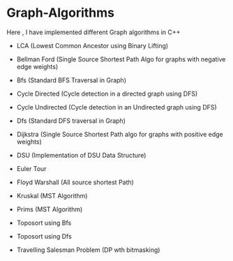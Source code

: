 # Graph-Algorithms
Here , I have implemented different Graph algorithms in C++

* LCA (Lowest Common Ancestor using Binary Lifting)

* Bellman Ford (Single Source Shortest Path Algo for graphs with negative edge weights) 

* Bfs (Standard BFS Traversal in Graph)

* Cycle Directed (Cycle detection in a directed graph using DFS) 

* Cycle Undirected (Cycle detection in an Undirected graph using DFS)

* Dfs (Standard DFS traversal in Graph) 

* Dijkstra (Single Source Shortest Path algo for graphs with positive edge weights)

* DSU (Implementation of DSU Data Structure)

* Euler Tour 

* Floyd Warshall (All source shortest Path)

* Kruskal (MST Algorithm)

* Prims (MST Algorithm) 

* Toposort using Bfs

* Toposort using Dfs

* Travelling Salesman Problem (DP wth bitmasking)
